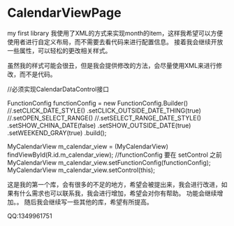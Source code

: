 # CalendarViewPage
my first library
我使用了XML的方式来实现month的item，这样我希望可以方便使用者进行自定义布局，而不需要去看代码来进行配置信息。
接着我会继续开放一些属性，可以轻松的更改相关样式。

虽然我的样式可能会很丑，但是我会提供修改的方法，会尽量使用XML来进行修改，而不是代码。

//必须实现CalendarDataControl接口

FunctionConfig functionConfig = new FunctionConfig.Builder()
                //.setCLICK_DATE_STYLE()
                .setCLICK_OUTSIDE_DATE_THING(true)
                //.setOPEN_SELECT_RANGE()
                //.setSELECT_RANGE_DATE_STYLE()
                .setSHOW_CHINA_DATE(false)
                .setSHOW_OUTSIDE_DATE(true)
                .setWEEKEND_GRAY(true)
                .build();

MyCalendarView m_calendar_view = (MyCalendarView) findViewById(R.id.m_calendar_view);
//functionConfig 要在 setControl 之前
MyCalendarView m_calendar_view.setFunctionConfig(functionConfig);
MyCalendarView m_calendar_view.setControl(this);

这是我的第一个库，会有很多的不足的地方，希望会被提出来，我会进行改进，如果有什么需求也可以联系我，我会进行增加，希望会对你有帮助。
功能会继续增加。。
随后我会继续写一些其他的库，希望有所提高。


QQ:1349961751

